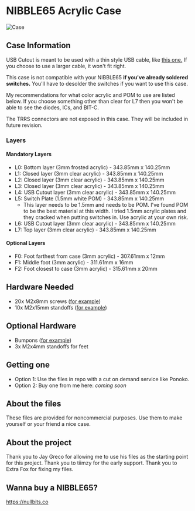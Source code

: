 # NIBBLE65 Acrylic Case
![Case](https://lakeebs.com/image/https%3A%2F%2Fs3-us-west-2.amazonaws.com%2Fsecure.notion-static.com%2Ff597e60c-5bea-4ae4-8fd5-002c96eeb762%2FD89D77D6-C0DA-456D-B645-72F465B2369E_1_105_c.jpeg?table=block&id=cf671254-c97b-4279-8cf2-b75e2456387a&width=2050&userId=&cache=v2)

## Case Information
USB Cutout is meant to be used with a thin style USB cable, like [this one.](https://www.amazon.com/gp/product/B08M16YSTB/ref=ppx_yo_dt_b_search_asin_title?ie=UTF8&psc=1) If you choose to use a larger cable, it won't fit right.

This case is not compatible with your NIBBLE65 **if you've already soldered switches.** You'll have to desolder the switches if you want to use this case.

My recommendations for what color acrylic and POM to use are listed below. If you choose something other than clear for L7 then you won't be able to see the diodes, ICs, and BIT-C.

The TRRS connectors are not exposed in this case. They will be included in future revision.

### Layers
#### Mandatory Layers
* L0: Bottom layer (3mm frosted acrylic) - 343.85mm x 140.25mm
* L1: Closed layer (3mm clear acrylic) - 343.85mm x 140.25mm
* L2: Closed layer (3mm clear acrylic) - 343.85mm x 140.25mm
* L3: Closed layer (3mm clear acrylic) - 343.85mm x 140.25mm
* L4: USB Cutout layer (3mm clear acrylic) - 343.85mm x 140.25mm
* L5: Switch Plate (1.5mm white POM) - 343.85mm x 140.25mm
  * This layer needs to be 1.5mm and needs to be POM. I've found POM to be the best material at this width. I tried 1.5mm acrylic plates and they cracked when putting switches in. Use acrylic at your own risk.
* L6: USB Cutout layer (3mm clear acrylic) - 343.85mm x 140.25mm
* L7: Top layer (3mm clear acrylic) - 343.85mm x 140.25mm

#### Optional Layers
* F0: Foot farthest from case (3mm acrylic) - 307.61mm x 12mm
* F1: Middle foot (3mm acrylic) - 311.61mm x 16mm
* F2: Foot closest to case (3mm acrylic) - 315.61mm x 20mm

## Hardware Needed
* 20x M2x8mm screws ([for example](https://www.amazon.com/gp/product/B01B1OD0D2/ref=ppx_yo_dt_b_asin_title_o04_s00?ie=UTF8&psc=1))
* 10x M2x15mm standoffs ([for example](https://www.amazon.com/gp/product/B08LCXXZ16/ref=ppx_yo_dt_b_asin_title_o00_s00?ie=UTF8&psc=1))

## Optional Hardware
* Bumpons ([for example](https://www.amazon.com/gp/product/B001JAW454/ref=ppx_yo_dt_b_search_asin_title?ie=UTF8&psc=1))
* 3x M2x4mm standoffs for feet

## Getting one
* Option 1: Use the files in repo with a cut on demand service like Ponoko. 
* Option 2: Buy one from me here: *coming soon*

## About the files
These files are provided for noncommercial purposes. Use them to make yourself or your friend a nice case. 

## About the project
Thank you to Jay Greco for allowing me to use his files as the starting point for this project. Thank you to tiimzy for the early support. Thank you to Extra Fox for fixing my files.

## Wanna buy a NIBBLE65?
https://nullbits.co

